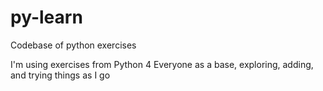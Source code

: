 # py-learn
Codebase of python exercises

I'm using exercises from Python 4 Everyone as a base, exploring, adding, and trying things as I go
